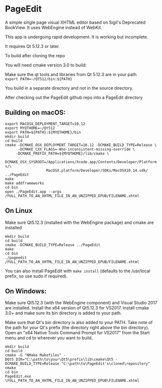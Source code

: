 PageEdit
========
A simple single page visual XHTML editor based on Sigil's Deprecated BookView.
It uses WebEngine instead of WebKit.

This app is undergoing rapid development. It is working but incomplete.

It requires Qt 5.12.3 or later.

To build after cloning the repo

You will need cmake version 3.0 to build:

Make sure the qt tools and libraries from Qt 5.12.3 are in your path<br>
`export PATH=~/QT512/bin:${PATH}`

You build in a separate directory and not in the source directory.

After checking out the PageEdit github repo into a PageEdit directory

Building on macOS:
------------------

`export MACOSX_DEPLOYMENT_TARGET=10.12`<br>
`export MYQTHOME=~/Qt512`<br>
`export PATH=${PATH}:${MYQTHOME}/bin`<br>
`mkdir build`<br>
`cd build`<br>
`cmake -DCMAKE_OSX_DEPLOYMENT_TARGET=10.12 -DCMAKE_BUILD_TYPE=Release \`<br>
`      -DCMAKE_CXX_FLAGS=-Wno-inconsistent-missing-override \`<br>
`      -DCMAKE_PREFIX_PATH=${MYQTHOME}/lib/cmake \ `<br>
`      -DCMAKE_OSX_SYSROOT=/Applications/Xcode.app/Contents/Developer/Platforms/\`<br>
`                   MacOSX.platform/Developer/SDKs/MacOSX10.14.sdk/ ../PageEdit`<br>
`make`<br>
`make addframeworks`<br>
`cd bin`<br>
`open ./PageEdit.app --args /FULL_PATH_TO_AN_XHTML_FILE_IN_AN_UNZIPPED_EPUB/FILENAME.xhtml`<br>


On Linux
--------

Make sure Qt5.12.3 (installed with the WebEngine package) and cmake are installed

`mkdir build`<br>
`cd build`<br>
`cmake -DCMAKE_BUILD_TYPE=Release ../PageEdit`<br>
`make`<br>
`cd bin`<br>
`./pageedit /FULL_PATH_TO_AN_XHTML_FILE_IN_AN_UNZIPPED_EPUB/FILENAME.xhtml`

You can also install PageEdit with `make install` (defaults to the /usr/local prefix, so use sudo if required).

On Windows:
-----------

Make sure Qt5.12.3 (with the WebEngine component) and Visual Studio 2017 are installed. Install the x64 version of Qt5.12.3 for VS2017. Install cmake 3.0+ and make sure its bin directory is added to your path.

Make sure that Qt's bin directory is also added to your PATH. Take note of the path for your Qt's prefix (the directory right above the bin directory). Open an "x64 Native Tools Command Prompt for VS2017" from the Start menu and cd to wherever you want to build.

`mkdir build`<br>
`cd build`<br>
`cmake -G "NMake Makefiles" -DQt5_DIR="C:\path\to\your\Qt5\prefix\lib\cmake\Qt5 -DCMAKE_BUILD_TYPE=Release "C:\path\to\PageEdit's\cloned\repository"`<br>
`nmake`<br>
`cd bin`<br>
`PageEdit.exe \FULL_PATH_TO_AN_XHTML_FILE_IN_AN_UNZIPPED_EPUB\FILENAME.xhtml`




